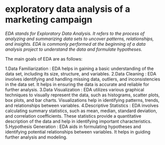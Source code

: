 # exploratory data analysis of a marketing campaign

*EDA stands for Exploratory Data Analysis. It refers to the process of analyzing and summarizing data sets to uncover patterns, relationships, and insights. 
EDA is commonly performed at the beginning of a data analysis project to understand the data and formulate hypotheses.*

The main goals of EDA are as follows:

1.Data Familiarization
: EDA helps in gaining a basic understanding of the data set, including its size, structure, and variables.
2.Data Cleaning
: EDA involves identifying and handling missing data, outliers, and inconsistencies in the data set. It helps in ensuring the data is accurate and reliable for further analysis.
3.Data Visualization
: EDA utilizes various graphical techniques to visually represent the data, such as histograms, scatter plots, box plots, and bar charts. Visualizations help in identifying patterns, trends, and relationships between variables.
4.Descriptive Statistics
: EDA involves calculating summary statistics, such as mean, median, standard deviation, and correlation coefficients. These statistics provide a quantitative description of the data and help in identifying important characteristics.
5.Hypothesis Generation
: EDA aids in formulating hypotheses and identifying potential relationships between variables. It helps in guiding further analysis and modeling.

